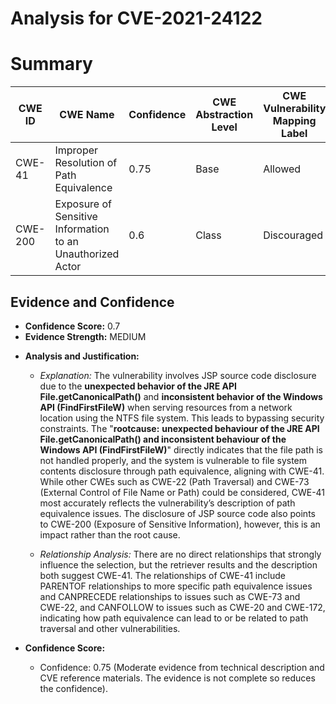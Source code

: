 # Analysis for CVE-2021-24122

# Summary
| CWE ID | CWE Name | Confidence | CWE Abstraction Level | CWE Vulnerability Mapping Label | CWE-Vulnerability Mapping Notes |
|---|---|---|---|---|---|
| CWE-41 | Improper Resolution of Path Equivalence | 0.75 | Base | Allowed | Primary CWE |
| CWE-200 | Exposure of Sensitive Information to an Unauthorized Actor | 0.6 | Class | Discouraged | Secondary Candidate |

## Evidence and Confidence

*   **Confidence Score:** 0.7
*   **Evidence Strength:** MEDIUM

- **Analysis and Justification:**  
  - *Explanation:* The vulnerability involves JSP source code disclosure due to the **unexpected behavior of the JRE API File.getCanonicalPath()** and **inconsistent behavior of the Windows API (FindFirstFileW)** when serving resources from a network location using the NTFS file system. This leads to bypassing security constraints. The "**rootcause:** **unexpected behaviour of the JRE API File.getCanonicalPath() and inconsistent behaviour of the Windows API (FindFirstFileW)**" directly indicates that the file path is not handled properly, and the system is vulnerable to file system contents disclosure through path equivalence, aligning with CWE-41. While other CWEs such as CWE-22 (Path Traversal) and CWE-73 (External Control of File Name or Path) could be considered, CWE-41 most accurately reflects the vulnerability’s description of path equivalence issues. The disclosure of JSP source code also points to CWE-200 (Exposure of Sensitive Information), however, this is an impact rather than the root cause.
  
  - *Relationship Analysis:* There are no direct relationships that strongly influence the selection, but the retriever results and the description both suggest CWE-41. The relationships of CWE-41 include PARENTOF relationships to more specific path equivalence issues and CANPRECEDE relationships to issues such as CWE-73 and CWE-22, and CANFOLLOW to issues such as CWE-20 and CWE-172, indicating how path equivalence can lead to or be related to path traversal and other vulnerabilities.

- **Confidence Score:**  
  - Confidence: 0.75 (Moderate evidence from technical description and CVE reference materials. The evidence is not complete so reduces the confidence).